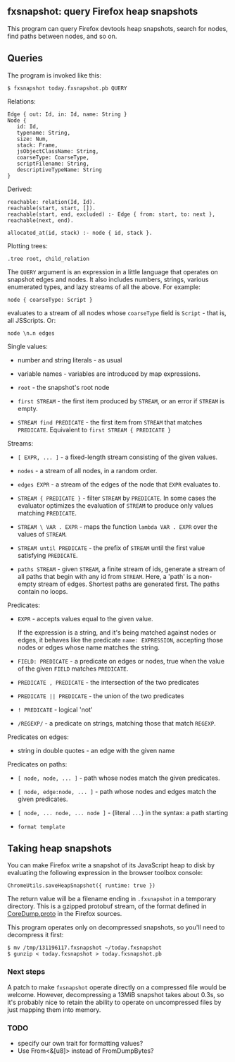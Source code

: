 ## fxsnapshot: query Firefox heap snapshots

This program can query Firefox devtools heap snapshots, search for nodes, find
paths between nodes, and so on.

## Queries

The program is invoked like this:

    $ fxsnapshot today.fxsnapshot.pb QUERY

Relations:

    Edge { out: Id, in: Id, name: String }
    Node {
       id: Id,
       typename: String,
       size: Num,
       stack: Frame,
       jsObjectClassName: String,
       coarseType: CoarseType,
       scriptFilename: String,
       descriptiveTypeName: String
    }

Derived:

    reachable: relation(Id, Id).
    reachable(start, start, []).
    reachable(start, end, excluded) :- Edge { from: start, to: next }, reachable(next, end).

    allocated_at(id, stack) :- node { id, stack }.

Plotting trees:

    .tree root, child_relation







The `QUERY` argument is an expression in a little language that operates on snapshot edges and nodes. It also includes numbers, strings, various enumerated types, and lazy streams of all the above. For example:

    node { coarseType: Script }

evaluates to a stream of all nodes whose `coarseType` field is `Script` - that
is, all JSScripts. Or:

    node \n.n edges



Single values:

- number and string literals - as usual

- variable names - variables are introduced by map expressions.

- `root` - the snapshot's root node

- `first STREAM` - the first item produced by `STREAM`, or an error if `STREAM`
  is empty.

- `STREAM find PREDICATE` - the first item from `STREAM` that matches
  `PREDICATE`. Equivalent to `first STREAM { PREDICATE }`

Streams:

- `[ EXPR, ... ]` - a fixed-length stream consisting of the given values.

- `nodes` - a stream of all nodes, in a random order.

- `edges EXPR` - a stream of the edges of the node that `EXPR` evaluates to.

- `STREAM { PREDICATE }` - filter `STREAM` by `PREDICATE`. In some cases the
  evaluator optimizes the evaluation of `STREAM` to produce only values matching
  `PREDICATE`.

- `STREAM \ VAR . EXPR` - maps the function `lambda VAR . EXPR` over the values
  of `STREAM`.

- `STREAM until PREDICATE` - the prefix of `STREAM` until the first value
  satisfying `PREDICATE`.

- `paths STREAM` - given `STREAM`, a finite stream of ids, generate a stream of
  all paths that begin with any id from `STREAM`. Here, a 'path' is a non-empty
  stream of edges. Shortest paths are generated first. The paths contain no loops.

Predicates:

-   `EXPR` - accepts values equal to the given value.

    If the expression is a string, and it's being matched against nodes or edges,
    it behaves like the predicate `name: EXPRESSION`, accepting those nodes or
    edges whose name matches the string.

-   `FIELD: PREDICATE` - a predicate on edges or nodes, true when the value of the
    given `FIELD` matches `PREDICATE`.

-   `PREDICATE , PREDICATE` - the intersection of the two predicates

-   `PREDICATE || PREDICATE` - the union of the two predicates

-   `! PREDICATE` - logical 'not'

-   `/REGEXP/` - a predicate on strings, matching those that match `REGEXP`.

Predicates on edges:

- string in double quotes - an edge with the given name

Predicates on paths:

- `[ node, node, ... ]` - path whose nodes match the given predicates.

- `[ node, edge:node, ... ]` - path whose nodes and edges match the given predicates.

- `[ node, ... node, ... node ]` - (literal `...`) in the syntax: a path starting 

- `format template`

## Taking heap snapshots

You can make Firefox write a snapshot of its JavaScript heap to disk by
evaluating the following expression in the browser toolbox console:

    ChromeUtils.saveHeapSnapshot({ runtime: true })

The return value will be a filename ending in `.fxsnapshot` in a temporary
directory. This is a gzipped protobuf stream, of the format defined in
[CoreDump.proto][coredump] in the Firefox sources.

[coredump]: https://searchfox.org/mozilla-central/source/devtools/shared/heapsnapshot/CoreDump.proto

This program operates only on decompressed snapshots, so you'll need to
decompress it first:

    $ mv /tmp/131196117.fxsnapshot ~/today.fxsnapshot
    $ gunzip < today.fxsnapshot > today.fxsnapshot.pb

### Next steps

A patch to make `fxsnapshot` operate directly on a compressed file would be
welcome. However, decompressing a 13MiB snapshot takes about 0.3s, so it's
probably nice to retain the ability to operate on uncompressed files by just
mapping them into memory.

### TODO

- specify our own trait for formatting values?
- Use From<&[u8]> instead of FromDumpBytes?
